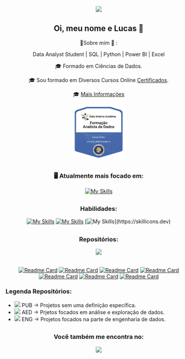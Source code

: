 <div id="header" align="center">

<img src="https://media.giphy.com/media/M9gbBd9nbDrOTu1Mqx/giphy.gif" width="100"/>
<h2>
Oi, meu nome e Lucas 👋
</h2>
 
 👦Sobre mim 🌱 :
 
Data Analyst Student | SQL | Python | Power BI | Excel


 
🎓 Formado em Ciências de Dados.

🎓 Sou formado em Diversos Cursos Online [Certificados](https://github.com/Prog-LucasAlves/CV/tree/main/image).

🎓 [Mais Informações](https://cvlucas.streamlit.app/)

<img src="https://github.com/Prog-LucasAlves/CV/blob/main/image/Badge%20-%20FADA%20-%20Forma%C3%A7%C3%A3o%20Analista%20de%20Dados%20-%20Lucas%20Alves.png" width="150" height="150">

 ##
 
 ### 🖥 Atualmente mais focado em:

[![My Skills](https://skillicons.dev/icons?i=python,postgres,docker,fastapi)](https://skillicons.dev)

 </div>

##

<div id="badges" align="center">

 
### Habilidades:
[![My Skills](https://skillicons.dev/icons?i=docker,fastapi,flask,github,md)](https://skillicons.dev)
[![My Skills](https://skillicons.dev/icons?i=mongodb,mysql,postgres,py,vscode)](https://skillicons.dev)
[![My Skills](https://skillicons.dev/icons?i=git,)](https://skillicons.dev)

</div>

##

<div align="center">
 
### Repositórios:
 
  <a href="https://github.com/Prog-LucasAlves">
  <img height="167em" src="https://github-readme-stats.vercel.app/api?username=Prog-LucasAlves&show_icons=true&theme=radical" />
  </div>

 ##
<div align="center">

[![Readme Card](https://github-readme-stats.vercel.app/api/pin/?username=Prog-LucasAlves&repo=PUB_Estrutura_Projeto_ETL&theme=radical
)](https://github.com/Prog-LucasAlves/PUB_Estrutura_Projeto_ETL)
[![Readme Card](https://github-readme-stats.vercel.app/api/pin/?username=Prog-LucasAlves&repo=PUB_Dados_Financeiros_B3&theme=radical
)](https://github.com/Prog-LucasAlves/PUB_Dados_Financeiros_B3)
[![Readme Card](https://github-readme-stats.vercel.app/api/pin/?username=Prog-LucasAlves&repo=PUB_Dados_SmartPhone_ML&theme=radical
)](https://github.com/Prog-LucasAlves/PUB_Dados_SmartPhone_ML)
[![Readme Card](https://github-readme-stats.vercel.app/api/pin/?username=Prog-LucasAlves&repo=AED_Consumidor_Gov_Br&theme=radical
)](https://github.com/Prog-LucasAlves/AED_Consumidor_Gov_Br)
[![Readme Card](https://github-readme-stats.vercel.app/api/pin/?username=Prog-LucasAlves&repo=AED_Dados_Seguranca_Publica&theme=radical
)](https://github.com/Prog-LucasAlves/AED_Dados_Seguranca_Publica)
[![Readme Card](https://github-readme-stats.vercel.app/api/pin/?username=Prog-LucasAlves&repo=ENG-AirFlow&theme=radical
)](https://github.com/Prog-LucasAlves/ENG-AirFlow)
[![Readme Card](https://github-readme-stats.vercel.app/api/pin/?username=Prog-LucasAlves&repo=ENG_API&theme=radical
)](https://github.com/Prog-LucasAlves/ENG_API)

 </div>

### Legenda Repositórios:

* ![](https://cdn-icons-png.flaticon.com/16/12461/12461682.png) PUB -> Projetos sem uma definição específica.
* ![](https://cdn-icons-png.flaticon.com/16/12461/12461682.png) AED -> Prjetos focados em análise e exploração de dados.
* ![](https://cdn-icons-png.flaticon.com/16/12461/12461682.png) ENG -> Projetos focados na parte de engenharia de dados.
 
 ##
 <div align="center">
  
 ### Você também me encontra no:
<a href='https://www.linkedin.com/in/lucasalves-ast'>
  <img src='https://img.shields.io/badge/linkedin-%230077B5.svg?style=for-the-badge&logo=linkedin&logoColor=white')
</a>
 
</div>
